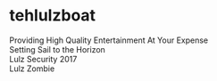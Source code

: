 # tehlulzboat

Providing High Quality Entertainment At Your Expense<br>
Setting Sail to the Horizon<br>
Lulz Security 2017<br>
<bold>Lulz Zombie</bold>
